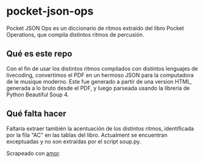 # pocket-json-ops

Pocket JSON Ops es un diccionario de ritmos extraido del libro Pocket Operations, que compila distintos ritmos de percusión.

## Qué es este repo

Con el fin de usar los distintos ritmos compilados con distintos lenguajes de livecoding, convertimos el PDF en un hermoso JSON para la computadora de le musique moderno. Este fue generado a partir de una version HTML, generada a lo bruto desde el PDF, y luego parseada usando la libreria de Python Beautiful Soup 4.

## Qué falta hacer

Faltaría extraer también la acentuación de los distintos ritmos, identificada por la fila "AC" en las tablas del libro. Actualment se encuentran exceptuadas y no son extraídas por el script soup.py.

Scrapeado con [amor](https://colectivo-de-livecoders.gitlab.io/).
